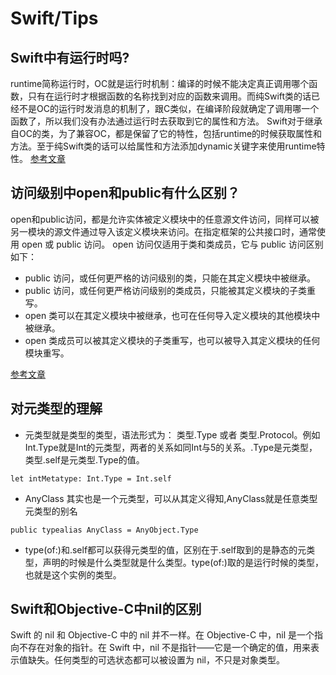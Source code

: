 # Swift/Tips
## Swift中有运行时吗?
runtime简称运行时，OC就是运行时机制：编译的时候不能决定真正调用哪个函数，只有在运行时才根据函数的名称找到对应的函数来调用。而纯Swift类的话已经不是OC的运行时发消息的机制了，跟C类似，在编译阶段就确定了调用哪一个函数了，所以我们没有办法通过运行时去获取到它的属性和方法。
Swift对于继承自OC的类，为了兼容OC，都是保留了它的特性，包括runtime的时候获取属性和方法。至于纯Swift类的话可以给属性和方法添加dynamic关键字来使用runtime特性。
[参考文章](https://www.cnblogs.com/taoxu/p/7975984.html)
## 访问级别中open和public有什么区别？
open和public访问，都是允许实体被定义模块中的任意源文件访问，同样可以被另一模块的源文件通过导入该定义模块来访问。在指定框架的公共接口时，通常使用 open 或 public 访问。
open 访问仅适用于类和类成员，它与 public 访问区别如下：
* public 访问，或任何更严格的访问级别的类，只能在其定义模块中被继承。
* public 访问，或任何更严格访问级别的类成员，只能被其定义模块的子类重写。
* open 类可以在其定义模块中被继承，也可在任何导入定义模块的其他模块中被继承。
* open 类成员可以被其定义模块的子类重写，也可以被导入其定义模块的任何模块重写。

[参考文章](https://www.cnswift.org/access-control)
## 对元类型的理解
* 元类型就是类型的类型，语法形式为： 类型.Type 或者 类型.Protocol。例如Int.Type就是Int的元类型，两者的关系如同Int与5的关系。.Type是元类型，类型.self是元类型.Type的值。
```
let intMetatype: Int.Type = Int.self
```
* AnyClass 其实也是一个元类型，可以从其定义得知,AnyClass就是任意类型元类型的别名
```
public typealias AnyClass = AnyObject.Type
```
* type(of:)和.self都可以获得元类型的值，区别在于.self取到的是静态的元类型，声明的时候是什么类型就是什么类型。type(of:)取的是运行时候的类型，也就是这个实例的类型。

## Swift和Objective-C中nil的区别
Swift 的 nil 和 Objective-C 中的 nil 并不一样。在 Objective-C 中，nil 是一个指向不存在对象的指针。在 Swift 中，nil 不是指针——它是一个确定的值，用来表示值缺失。任何类型的可选状态都可以被设置为 nil，不只是对象类型。

